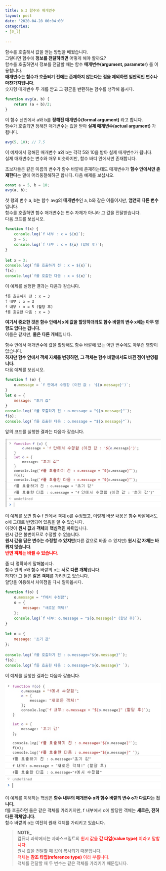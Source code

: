 ```yaml
---
title: 6.3 함수와 매개변수
layout: post
date: '2020-04-28 00:04:00'
categories:
- js_lj

---
```


함수를 호출해서 값을 얻는 방법을 배웠습니다.  
그렇다면 함수에 **정보를 전달하려면** 어떻게 해야 할까요?  
함수를 호출하면서 정보를 전달할 때는 함수 **매개변수(argument, parameter)** 를 이용합니다.  
**매개변수는 함수가 호출되기 전에는 존재하지 않는다는 점을 제외하면 일반적인 변수나 마찬가지입니다.**  
숫자형 매개변수 두 개를 받고 그 평균을 반환하는 함수를 생각해 봅시다.

```javascript
function avg(a, b) {
	return (a + b)/2;
}
```

이 함수 선언에서 a와 b를 **정해진 매개변수(formal argument)** 라고 합니다.  
함수가 호출되면 정해진 매개변수는 값을 받아 **실제 매개변수(actual argument)** 가 됩니다.

```javascript
avg(5, 10); // 7.5
```

이 예제에서 정해진 매개변수 a와 b는 각각 5와 10을 받아 실제 매개변수가 됩니다.  
실제 매개변수는 변수와 매우 비슷하지만, 함수 바디 안에서만 존재합니다.  

초보자들은 같은 이름의 변수가 함수 바깥에 존재하는데도 매개변수가 **함수 안에서만 존재한다**는 말에 어리둥절해하곤 합니다. 다음 예제를 보십시오.

```javascript
const a = 5, b = 10;
avg(a, b);
```

첫 행의 변수 a, b는 함수 avg의 **매개변수**인 a, b와 같은 이름이지만, **엄연히 다른 변수**입니다.  
함수를 호출하면 함수 매개변수는 변수 자체가 아니라 그 값을 전달받습니다.  
다음 코드를 보십시오.

```javascript
function f(x) {
	console.log(`f 내부 : x = ${x}`);
	x = 5;
	console.log(`f 내부 : x = ${x} (할당 후)`);
}

let x = 3;
console.log(`f를 호출하기 전 : x = ${x}`);
f(x);
console.log(`f를 호출한 다음 : x = ${x}`);
```

이 예제를 실행한 결과는 다음과 같습니다.

```console
f를 호출하기 전 : x = 3
f 내부 : x = 3
f 내부 : x = 5 (할당 후)
f를 호출한 다음 : x = 3
```

**여기서 중요한 것은 함수 안에서 x에 값을 할당하더라도 함수 바깥의 변수 x에는 아무 영향도 없다는 겁니다.**  
이름은 같지만, **둘은 다른 개체**입니다.

함수 안에서 매개변수에 값을 할당해도 함수 바깥에 있는 어떤 변수에도 아무런 영향이 없습니다.  
**하지만 함수 안에서 객체 자체를 변경하면, 그 객체는 함수 바깥에서도 바뀐 점이 반영됩니다.**  
다음 예제를 보십시오.

```javascript
function f (o) {
	o.message = `f 안에서 수정함 (이전 값 : '${o.message}')`;
}
let o = {
	message: "초기 값"
}
console.log(`f를 호출하기 전 : o.message = "${o.message}"`);
f(o);
console.log(`f를 호출한 다음 : o.message = "${o.message}"`);
```

앞의 코드를 실행한 결과는 다음과 같습니다.

![](/static/img/learningjs/image46.jpg)

이 예제를 보면 함수 f 안에서 객체 o를 수정했고, 이렇게 바꾼 내용은 함수 바깥에서도 o에 그대로 반영되어 있음을 알 수 있습니다.  
이것이 **원시 값**과 **객체**의 **핵심적인 차이**입니다.  
원시 값은 불변이므로 수정할 수 없습니다.  
**원시 값을 담은 변수는 수정할 수 있지만**(다른 값으로 바꿀 수 있지만) **원시 값 자체는 바뀌지 않습니다.**  
**<span style="color:red;">반면 객체는 바뀔 수 있습니다.</span>**

좀 더 명확하게 말해봅시다.  
함수 안의 o와 함수 바깥의 o는 **서로 다른 개체**입니다.  
하지만 그 둘은 **같은 객체**를 가리키고 있습니다.  
할당을 이용해서 차이점을 다시 알아봅시다.

```javascript
function f(o) {
	o.message = "f에서 수정함";
	o = {
		message: "새로운 객체!"
	};
	console.log(`f 내부: o.message = "${o.message}" (할당 후)`);
}

let o = {
	message: '초기 값'
};

console.log(`f를 호출하기 전 : o.message="${o.message}"`);
f(o);
console.log(`f를 호출한 다음 : o.message="${o.message}" `);
```

이 예제를 실행한 결과는 다음과 같습니다.

![](/static/img/learningjs/image47.jpg)

이 예제를 이해하는 핵심은 **함수 내부의 매개변수 o와 함수 바깥의 변수 o가 다르다는 겁니다.**  
f를 호출하면 둘은 같은 객체를 가리키지만, f 내부에서 o에 할당한 객체는 **새로운, 전혀 다른 객체입니다.**  
함수 바깥의 o는 여전히 원래 객체를 가리키고 있습니다.

> **NOTE_**  
> 컴퓨터 과학에서는 자바스크립트의 <span style="color:red;">원시 값을 **값 타입(value type)** 이라고 말합니다.</span>  
> 원시 값을 전달할 때 값이 복사되기 때문입니다.  
> <span style="color:red;">객체는 **참조 타입(reference type)** 이라 부릅니다.</span>  
> 객체를 전달할 때 두 변수는 같은 객체를 가리키기 때문입니다.